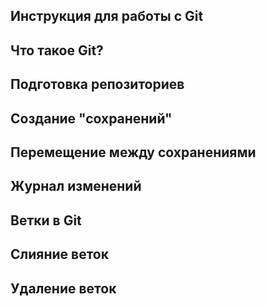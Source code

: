 ## Инструкция для работы с Git

## Что такое Git?

## Подготовка репозиториев

## Создание "сохранений"

## Перемещение между сохранениями

## Журнал изменений

## Ветки в Git

## Слияние веток

## Удаление веток